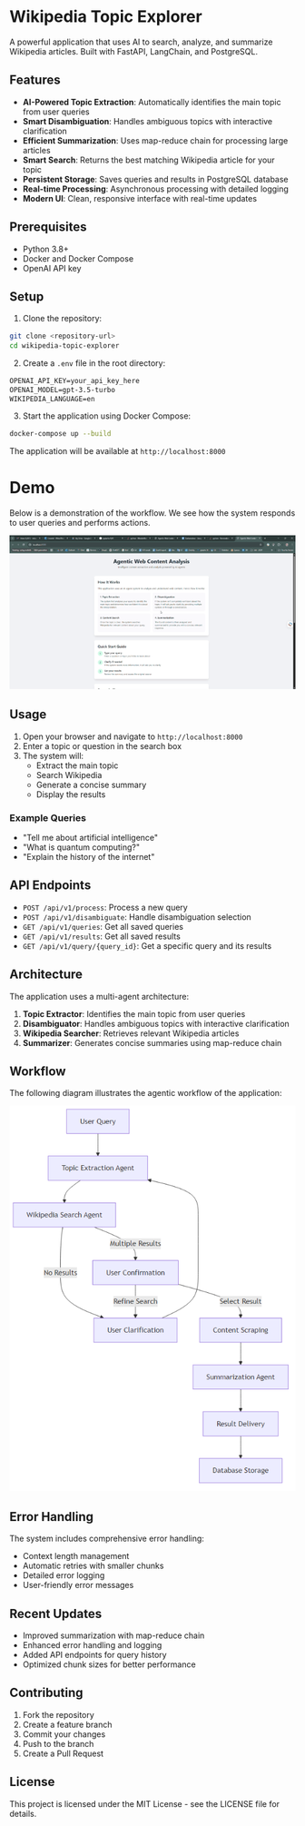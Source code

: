 # Wikipedia Topic Explorer

A powerful application that uses AI to search, analyze, and summarize Wikipedia articles. Built with FastAPI, LangChain, and PostgreSQL.

## Features

- **AI-Powered Topic Extraction**: Automatically identifies the main topic from user queries
- **Smart Disambiguation**: Handles ambiguous topics with interactive clarification
- **Efficient Summarization**: Uses map-reduce chain for processing large articles
- **Smart Search**: Returns the best matching Wikipedia article for your topic
- **Persistent Storage**: Saves queries and results in PostgreSQL database
- **Real-time Processing**: Asynchronous processing with detailed logging
- **Modern UI**: Clean, responsive interface with real-time updates

## Prerequisites

- Python 3.8+
- Docker and Docker Compose
- OpenAI API key

## Setup

1. Clone the repository:
```bash
git clone <repository-url>
cd wikipedia-topic-explorer
```

2. Create a `.env` file in the root directory:
```env
OPENAI_API_KEY=your_api_key_here
OPENAI_MODEL=gpt-3.5-turbo
WIKIPEDIA_LANGUAGE=en
```

3. Start the application using Docker Compose:
```bash
docker-compose up --build
```

The application will be available at `http://localhost:8000`


# Demo

Below is a demonstration of the workflow. We see how the system responds to user queries and performs actions.

![Agentic Workflow Demo](static\demo.gif)


## Usage

1. Open your browser and navigate to `http://localhost:8000`
2. Enter a topic or question in the search box
3. The system will:
   - Extract the main topic
   - Search Wikipedia
   - Generate a concise summary
   - Display the results

### Example Queries

- "Tell me about artificial intelligence"
- "What is quantum computing?"
- "Explain the history of the internet"

## API Endpoints

- `POST /api/v1/process`: Process a new query
- `POST /api/v1/disambiguate`: Handle disambiguation selection
- `GET /api/v1/queries`: Get all saved queries
- `GET /api/v1/results`: Get all saved results
- `GET /api/v1/query/{query_id}`: Get a specific query and its results

## Architecture

The application uses a multi-agent architecture:

1. **Topic Extractor**: Identifies the main topic from user queries
2. **Disambiguator**: Handles ambiguous topics with interactive clarification
3. **Wikipedia Searcher**: Retrieves relevant Wikipedia articles
4. **Summarizer**: Generates concise summaries using map-reduce chain

## Workflow

The following diagram illustrates the agentic workflow of the application:

![Agentic Workflow](static/diagram.png)

## Error Handling

The system includes comprehensive error handling:
- Context length management
- Automatic retries with smaller chunks
- Detailed error logging
- User-friendly error messages

## Recent Updates

- Improved summarization with map-reduce chain
- Enhanced error handling and logging
- Added API endpoints for query history
- Optimized chunk sizes for better performance

## Contributing

1. Fork the repository
2. Create a feature branch
3. Commit your changes
4. Push to the branch
5. Create a Pull Request

## License

This project is licensed under the MIT License - see the LICENSE file for details. 